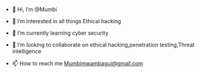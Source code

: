 - 👋 Hi, I’m @Mumbi
- 👀 I’m interested in all things Ethical hacking
- 🌱 I’m currently learning cyber security
- 💞️ I’m looking to collaborate on ethical hacking,penetration testing,Threat intelligence

- 📫 How to reach me Mumbimwambagui@gmail.com 

<!---
Kaluyah/Kaluyah is a ✨ special ✨ repository because its `README.md` (this file) appears on your GitHub profile.
You can click the Preview link to take a look at your changes.
--->
